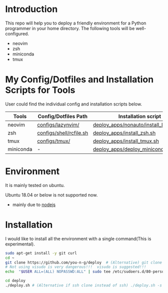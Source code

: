 
# Introduction
This repo will help you to deploy a friendly environment for a Python programmer in your home directory. The following tools will be well-configured.
- neovim
- zsh
- miniconda
- tmux



# My Config/Dotfiles and Installation Scripts for Tools
User could find the individual config and installation scripts below.

| Tools     | Config/Dotfiles Path                               | Installation script                                                              |
|-----------|----------------------------------------------------|----------------------------------------------------------------------------------|
| neovim    | [configs/lazynvim/](configs/lazynvim/)             | [deploy_apps/nonauto/install_lazyvim.sh](deploy_apps/nonauto/install_lazyvim.sh) |
| zsh       | [configs/shell/rcfile.sh](configs/shell/rcfile.sh) | [deploy_apps/install_zsh.sh](deploy_apps/install_zsh.sh)                         |
| tmux      | [configs/tmux/](configs/tmux/)                     | [deploy_apps/install_tmux.sh](deploy_apps/install_tmux.sh)                       |
| miniconda | -                                                  | [deploy_apps/deploy_miniconda.sh](deploy_apps/deploy_miniconda.sh)               |

# Environment
It is mainly tested on ubuntu.

Ubuntu 18.04 or below is not supported now.
- mainly due to  [nodejs](deploy_apps/deploy_nodejs.sh)

# Installation
I would like to install all the environment with a single command(This is experimental).

```bash
sudo apt-get install -y git curl
cd ~
git clone https://github.com/you-n-g/deploy  # (Alternative) git clone git@github.com:you-n-g/deploy.git
# Not using visudo is very dangerous!!!  visudo is suggested!!!
echo  "$USER ALL=(ALL) NOPASSWD:ALL" | sudo tee /etc/sudoers.d/80-personal

cd deploy
./deploy.sh # (Alternative if ssh clone instead of ssh) ./deploy.sh -s
```
